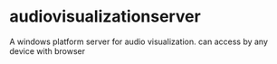 # audiovisualizationserver
A windows platform server for audio visualization. can access by any device with browser
